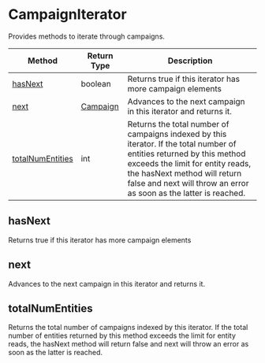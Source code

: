 # CampaignIterator
Provides methods to iterate through campaigns.

|Method|Return Type|Description|
|-|-|-
[hasNext]('#hasNext')|boolean|Returns true if this iterator has more campaign elements <br />
[next]('#next')|[Campaign](./Campaign)|Advances to the next campaign in this iterator and returns it.<br />
[totalNumEntities]('#totalNumEntities')|int|Returns the total number of campaigns indexed by this iterator. If the total number of  entities returned by this method exceeds the limit for entity reads, the hasNext method will return  false and next will throw an error as soon as the latter is reached.<br />

<a name="hasNext"></a>
## hasNext
Returns true if this iterator has more campaign elements 


<a name="next"></a>
## next
Advances to the next campaign in this iterator and returns it.


<a name="totalNumEntities"></a>
## totalNumEntities
Returns the total number of campaigns indexed by this iterator. If the total number of  entities returned by this method exceeds the limit for entity reads, the hasNext method will return  false and next will throw an error as soon as the latter is reached.



